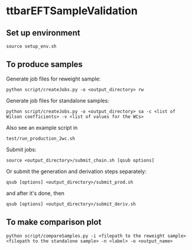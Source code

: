 # ttbarEFTSampleValidation
## Set up environment

    source setup_env.sh
  
## To produce samples

Generate job files for reweight sample:

    python script/createJobs.py -o <output_directory> rw

Generate job files for standalone samples:

    python script/createJobs.py -o <output_directory> sa -c <list of Wilson coefficients> -v <list of values for the WCs>

Also see an example script in

    test/run_production_2wc.sh
    
Submit jobs:

    source <output_directory>/submit_chain.sh [qsub options]
    
Or submit the generation and derivation steps separately:

    qsub [options] <output_directory>/submit_prod.sh
 
  and after it's done, then

    qsub [options] <output_directory>/submit_deriv.sh
    
## To make comparison plot

    python script/compareSamples.py -i <filepath to the reweight sample> <filepath to the standalone sample> -n <label> -o <output_name>
